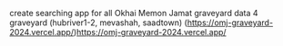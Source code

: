
create searching app for all Okhai Memon Jamat graveyard data 4 graveyard (hubriver1-2, mevashah, saadtown)
(https://omj-graveyard-2024.vercel.app/)https://omj-graveyard-2024.vercel.app/
